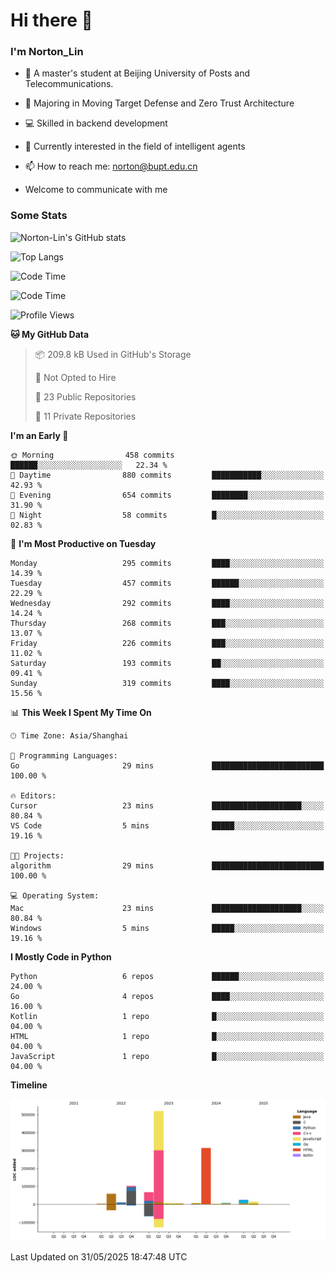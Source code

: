 
# Hi there 👋

### I'm Norton_Lin
- 🏫 A master's student at Beijing University of Posts and Telecommunications.
- 🌱 Majoring in Moving Target Defense and Zero Trust Architecture
- 💻 Skilled in backend development
- 🤖 Currently interested in the field of intelligent agents
- 📫 How to reach me: [norton@bupt.edu.cn](mailto:norton@bupt.edu.cn)

- Welcome to communicate with me

### Some Stats
![Norton-Lin's GitHub stats](https://github-readme-stats.vercel.app/api?username=Norton-Lin&count_private=true&show_icons=true&theme=radical)

![Top Langs](https://github-readme-stats.vercel.app/api/top-langs/?username=Norton-Lin&langs_count=10&layout=compact)

![Code Time](https://github-readme-stats.vercel.app/api/wakatime?username=Norton_Lin)

<!--START_SECTION:waka-->
![Code Time](http://img.shields.io/badge/Code%20Time-976%20hrs%2019%20mins-blue)

![Profile Views](http://img.shields.io/badge/Profile%20Views-0-blue)

**🐱 My GitHub Data** 

> 📦 209.8 kB Used in GitHub's Storage 
 > 
> 🚫 Not Opted to Hire
 > 
> 📜 23 Public Repositories 
 > 
> 🔑 11 Private Repositories 
 > 
**I'm an Early 🐤** 

```text
🌞 Morning                458 commits         ██████░░░░░░░░░░░░░░░░░░░   22.34 % 
🌆 Daytime                880 commits         ███████████░░░░░░░░░░░░░░   42.93 % 
🌃 Evening                654 commits         ████████░░░░░░░░░░░░░░░░░   31.90 % 
🌙 Night                  58 commits          █░░░░░░░░░░░░░░░░░░░░░░░░   02.83 % 
```
📅 **I'm Most Productive on Tuesday** 

```text
Monday                   295 commits         ████░░░░░░░░░░░░░░░░░░░░░   14.39 % 
Tuesday                  457 commits         ██████░░░░░░░░░░░░░░░░░░░   22.29 % 
Wednesday                292 commits         ████░░░░░░░░░░░░░░░░░░░░░   14.24 % 
Thursday                 268 commits         ███░░░░░░░░░░░░░░░░░░░░░░   13.07 % 
Friday                   226 commits         ███░░░░░░░░░░░░░░░░░░░░░░   11.02 % 
Saturday                 193 commits         ██░░░░░░░░░░░░░░░░░░░░░░░   09.41 % 
Sunday                   319 commits         ████░░░░░░░░░░░░░░░░░░░░░   15.56 % 
```


📊 **This Week I Spent My Time On** 

```text
🕑︎ Time Zone: Asia/Shanghai

💬 Programming Languages: 
Go                       29 mins             █████████████████████████   100.00 % 

🔥 Editors: 
Cursor                   23 mins             ████████████████████░░░░░   80.84 % 
VS Code                  5 mins              █████░░░░░░░░░░░░░░░░░░░░   19.16 % 

🐱‍💻 Projects: 
algorithm                29 mins             █████████████████████████   100.00 % 

💻 Operating System: 
Mac                      23 mins             ████████████████████░░░░░   80.84 % 
Windows                  5 mins              █████░░░░░░░░░░░░░░░░░░░░   19.16 % 
```

**I Mostly Code in Python** 

```text
Python                   6 repos             ██████░░░░░░░░░░░░░░░░░░░   24.00 % 
Go                       4 repos             ████░░░░░░░░░░░░░░░░░░░░░   16.00 % 
Kotlin                   1 repo              █░░░░░░░░░░░░░░░░░░░░░░░░   04.00 % 
HTML                     1 repo              █░░░░░░░░░░░░░░░░░░░░░░░░   04.00 % 
JavaScript               1 repo              █░░░░░░░░░░░░░░░░░░░░░░░░   04.00 % 
```



**Timeline**

![Lines of Code chart](https://raw.githubusercontent.com/Norton-Lin/Norton-Lin/main/assets/bar_graph.png)


 Last Updated on 31/05/2025 18:47:48 UTC
<!--END_SECTION:waka-->

